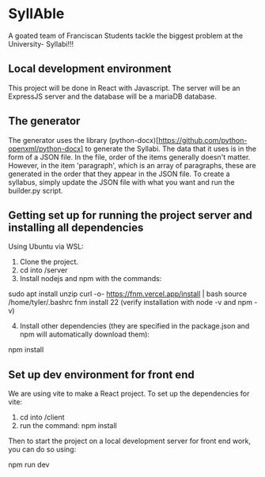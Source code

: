 # SyllAble

A goated team of Franciscan Students tackle the biggest problem at the University- Syllabi!!!

## Local development environment

This project will be done in React with Javascript. The server will be an ExpressJS server and the database will be a mariaDB database.

## The generator

The generator uses the library (python-docx)[https://github.com/python-openxml/python-docx] to generate the Syllabi. The data that it uses is in the form of a JSON file. In the file, order of the items generally doesn't matter. However, in the item 'paragraph', which is an array of paragraphs, these are generated in the order that they appear in the JSON file. To create a syllabus, simply update the JSON file with what you want and run the builder.py script.

## Getting set up for running the project server and installing all dependencies

Using Ubuntu via WSL: 

1. Clone the project. 
2. cd into /server
3. Install nodejs and npm with the commands: 

sudo apt install unzip
curl -o- https://fnm.vercel.app/install | bash
source /home/tyler/.bashrc
fnm install 22
(verify installation with node -v and npm -v)

4. Install other dependencies (they are specified in the package.json and npm will automatically download them):

npm install

## Set up dev environment for front end

We are using vite to make a React project. To set up the dependencies for vite:

1. cd into /client
2. run the command: npm install

Then to start the project on a local development server for front end work, you can do so using:

npm run dev
